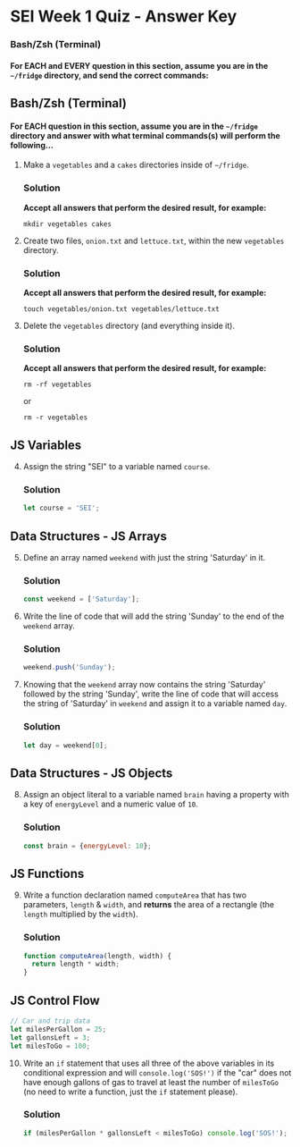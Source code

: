 # SEI Week 1 Quiz - Answer Key

### Bash/Zsh (Terminal)

#### For EACH and EVERY question in this section, assume you are in the `~/fridge` directory, and send the correct commands:

## Bash/Zsh (Terminal)

#### For EACH question in this section, assume you are in the `~/fridge` directory and answer with what terminal commands(s) will perform the following...

1. Make a `vegetables` and a `cakes` directories inside of `~/fridge`.

    ### Solution

    **Accept all answers that perform the desired result, for example:**

    ```
    mkdir vegetables cakes
    ```

2. Create two files, `onion.txt` and `lettuce.txt`, within the new `vegetables` directory.

    ### Solution

    **Accept all answers that perform the desired result, for example:**

    ```
    touch vegetables/onion.txt vegetables/lettuce.txt
    ```

3. Delete the `vegetables` directory (and everything inside it).

    ### Solution

    **Accept all answers that perform the desired result, for example:**

    ```
    rm -rf vegetables
    ```
    or
    ```
    rm -r vegetables
    ```

## JS Variables

4. Assign the string "SEI" to a variable named `course`.

    ### Solution

    ```js
    let course = 'SEI';
    ```

## Data Structures - JS Arrays

5. Define an array named `weekend` with just the string 'Saturday' in it.

    ### Solution

    ```js
    const weekend = ['Saturday'];
    ```

6. Write the line of code that will add the string 'Sunday' to the end of the `weekend` array.

    ### Solution

    ```js
    weekend.push('Sunday');
    ```

7. Knowing that the `weekend` array now contains the string 'Saturday' followed by the string 'Sunday', write the line of code that will access the string of 'Saturday' in `weekend` and assign it to a variable named `day`.

    ### Solution

    ```js
    let day = weekend[0];
    ```

## Data Structures - JS Objects

8. Assign an object literal to a variable named `brain` having a property with a key of `energyLevel` and a numeric value of `10`.

    ### Solution

    ```js
    const brain = {energyLevel: 10};
    ```

## JS Functions

9. Write a function declaration named `computeArea` that has two parameters, `length` & `width`, and **returns** the area of a rectangle (the `length` multiplied by the `width`).

    ### Solution

    ```js
    function computeArea(length, width) {
      return length * width;
    }
    ```

## JS Control Flow

```js
// Car and trip data
let milesPerGallon = 25;
let gallonsLeft = 3;
let milesToGo = 100;
```

10. Write an `if` statement that uses all three of the above variables in its conditional expression and will `console.log('SOS!')` if the "car" does not have enough gallons of gas to travel at least the number of `milesToGo` (no need to write a function, just the `if` statement please).

    ### Solution

    ```js
    if (milesPerGallon * gallonsLeft < milesToGo) console.log('SOS!');
    ```